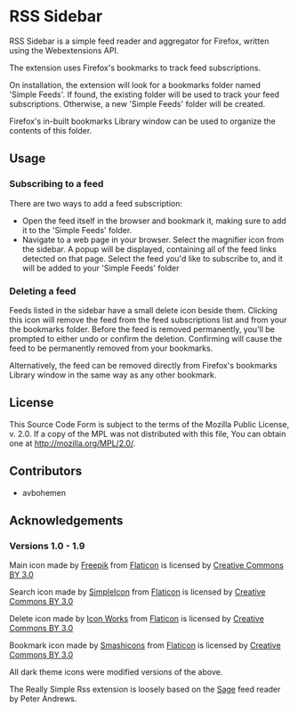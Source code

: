 # RSS Sidebar

RSS Sidebar is a simple feed reader and aggregator for Firefox, written using the Webextensions API.

The extension uses Firefox's bookmarks to track feed subscriptions.

On installation, the extension will look for a bookmarks folder named 'Simple Feeds'.
If found, the existing folder will be used to track your feed subscriptions.
Otherwise, a new 'Simple Feeds' folder will be created.

Firefox's in-built bookmarks Library window can be used to organize the contents of this folder.

## Usage

### Subscribing to a feed

There are two ways to add a feed subscription:
- Open the feed itself in the browser and bookmark it, making sure to add it to the 'Simple Feeds' folder.
- Navigate to a web page in your browser. Select the magnifier icon from the sidebar.  A popup will be displayed, containing all of the feed links detected on that page. Select the feed you'd like to subscribe to, and it will be added to your 'Simple Feeds' folder

### Deleting a feed
Feeds listed in the sidebar have a small delete icon beside them. Clicking this icon will remove the feed from the feed subscriptions list and from your the bookmarks folder. Before the feed is removed permanently, you'll be prompted to either undo or confirm the deletion. Confirming will cause the feed to be permanently removed from your bookmarks.

Alternatively, the feed can be removed directly from Firefox's bookmarks Library window in the same way as any other bookmark.

## License

This Source Code Form is subject to the terms of the Mozilla Public
License, v. 2.0. If a copy of the MPL was not distributed with this
file, You can obtain one at <http://mozilla.org/MPL/2.0/>.

## Contributors

- avbohemen

## Acknowledgements

### Versions 1.0 -  1.9

Main icon made by [Freepik](http://www.freepik.com) from [Flaticon](http://www.flaticon.com) is licensed by [Creative Commons BY 3.0](http://creativecommons.org/licenses/by/3.0/)

Search icon made by [SimpleIcon](https://www.flaticon.com/authors/simpleicon) from [Flaticon](http://www.flaticon.com) is licensed by [Creative Commons BY 3.0](http://creativecommons.org/licenses/by/3.0/)

Delete icon made by [Icon Works](https://www.flaticon.com/authors/icon-works) from [Flaticon](http://www.flaticon.com) is licensed by [Creative Commons BY 3.0](http://creativecommons.org/licenses/by/3.0/)

Bookmark icon made by [Smashicons](https://www.flaticon.com/authors/smashicons) from [Flaticon](https://www.flaticon.com) is licensed by [Creative Commons BY 3.0](http://creativecommons.org/licenses/by/3.0/)

All dark theme icons were modified versions of the above.

The Really Simple Rss extension is loosely based on the [Sage](http://sagerss.com/) feed reader by Peter Andrews.